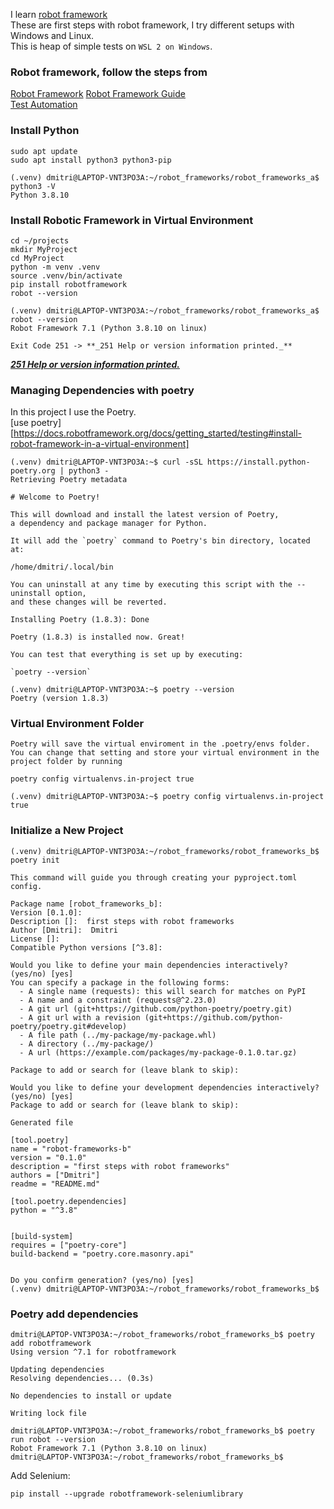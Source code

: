 I learn [robot framework](https://docs.robotframework.org/)  
These are first steps with robot framework, I try different setups with 
Windows and Linux.  
This is heap of simple tests on ```WSL 2 on Windows```. 

### Robot framework, follow the steps from 
[Robot Framework](https://docs.robotframework.org/)
[Robot Framework Guide](https://docs.robotframework.org/docs)   
[Test Automation](https://docs.robotframework.org/docs/getting_started/testing)

### Install Python 
```
sudo apt update
sudo apt install python3 python3-pip
```

```
(.venv) dmitri@LAPTOP-VNT3PO3A:~/robot_frameworks/robot_frameworks_a$ python3 -V
Python 3.8.10
```

### Install Robotic Framework in Virtual Environment   
```
cd ~/projects
mkdir MyProject
cd MyProject
python -m venv .venv
source .venv/bin/activate
pip install robotframework
robot --version
```
```
(.venv) dmitri@LAPTOP-VNT3PO3A:~/robot_frameworks/robot_frameworks_a$ robot --version 
Robot Framework 7.1 (Python 3.8.10 on linux)

Exit Code 251 -> **_251	Help or version information printed._**
```
[**_251	Help or version information printed._**](https://github.com/robotframework/robotframework/issues/3759)   


### Managing Dependencies with poetry     
In this project I use the Poetry.   
[use poetry][https://docs.robotframework.org/docs/getting_started/testing#install-robot-framework-in-a-virtual-environment]    

```
(.venv) dmitri@LAPTOP-VNT3PO3A:~$ curl -sSL https://install.python-poetry.org | python3 -
Retrieving Poetry metadata

# Welcome to Poetry!

This will download and install the latest version of Poetry,
a dependency and package manager for Python.

It will add the `poetry` command to Poetry's bin directory, located at:

/home/dmitri/.local/bin

You can uninstall at any time by executing this script with the --uninstall option,
and these changes will be reverted.

Installing Poetry (1.8.3): Done

Poetry (1.8.3) is installed now. Great!

You can test that everything is set up by executing:

`poetry --version`
```
```
(.venv) dmitri@LAPTOP-VNT3PO3A:~$ poetry --version
Poetry (version 1.8.3)
```

### Virtual Environment Folder    
```
Poetry will save the virtual enviroment in the .poetry/envs folder. You can change that setting and store your virtual environment in the project folder by running

poetry config virtualenvs.in-project true
```

```
(.venv) dmitri@LAPTOP-VNT3PO3A:~$ poetry config virtualenvs.in-project true
```


### Initialize a New Project 

```
(.venv) dmitri@LAPTOP-VNT3PO3A:~/robot_frameworks/robot_frameworks_b$ poetry init

This command will guide you through creating your pyproject.toml config.

Package name [robot_frameworks_b]:
Version [0.1.0]:
Description []:  first steps with robot frameworks
Author [Dmitri]:  Dmitri
License []:
Compatible Python versions [^3.8]:

Would you like to define your main dependencies interactively? (yes/no) [yes]
You can specify a package in the following forms:
  - A single name (requests): this will search for matches on PyPI
  - A name and a constraint (requests@^2.23.0)
  - A git url (git+https://github.com/python-poetry/poetry.git)
  - A git url with a revision (git+https://github.com/python-poetry/poetry.git#develop)
  - A file path (../my-package/my-package.whl)
  - A directory (../my-package/)
  - A url (https://example.com/packages/my-package-0.1.0.tar.gz)

Package to add or search for (leave blank to skip):

Would you like to define your development dependencies interactively? (yes/no) [yes]
Package to add or search for (leave blank to skip):

Generated file

[tool.poetry]
name = "robot-frameworks-b"
version = "0.1.0"
description = "first steps with robot frameworks"
authors = ["Dmitri"]
readme = "README.md"

[tool.poetry.dependencies]
python = "^3.8"


[build-system]
requires = ["poetry-core"]
build-backend = "poetry.core.masonry.api"


Do you confirm generation? (yes/no) [yes]
(.venv) dmitri@LAPTOP-VNT3PO3A:~/robot_frameworks/robot_frameworks_b$
```

### Poetry add dependencies 

```
dmitri@LAPTOP-VNT3PO3A:~/robot_frameworks/robot_frameworks_b$ poetry add robotframework
Using version ^7.1 for robotframework

Updating dependencies
Resolving dependencies... (0.3s)

No dependencies to install or update

Writing lock file
```

```
dmitri@LAPTOP-VNT3PO3A:~/robot_frameworks/robot_frameworks_b$ poetry run robot --version
Robot Framework 7.1 (Python 3.8.10 on linux)
dmitri@LAPTOP-VNT3PO3A:~/robot_frameworks/robot_frameworks_b$ 
```
Add Selenium: 
```
pip install --upgrade robotframework-seleniumlibrary
```


